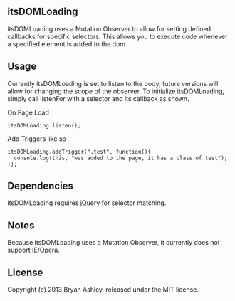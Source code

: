## itsDOMLoading
itsDOMLoading uses a Mutation Observer to allow for setting defined callbacks for specific selectors. This allows you to execute code whenever a specified element is added to the dom

## Usage
Currently itsDOMLoading is set to listen to the body, future versions will allow for changing the scope of the observer. To initialize itsDOMLoading, simply call listenFor with a selector and its callback as shown.

On Page Load

    itsDOMLoading.listen();

Add Triggers like so 

    itsDOMLoading.addTrigger(".test", function(){
      console.log(this, "was added to the page, it has a class of test");
    });

## Dependencies
itsDOMLoading requires jQuery for selector matching.

## Notes
Because itsDOMLoading uses a Mutation Observer, it currently does not support IE/Opera.
    

## License
Copyright (c) 2013 Bryan Ashley, released under the MIT license.